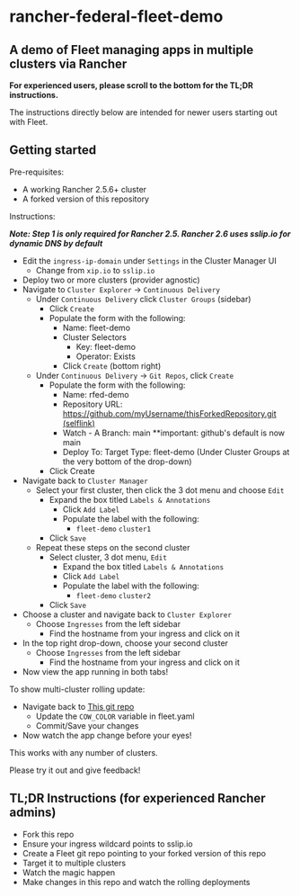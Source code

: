 # rancher-federal-fleet-demo

## A demo of Fleet managing apps in multiple clusters via Rancher
**For experienced users, please scroll to the bottom for the TL;DR instructions.** 

The instructions directly below are intended for newer users starting out with Fleet.
## Getting started
Pre-requisites:
- A working Rancher 2.5.6+ cluster
- A forked version of this repository

Instructions:

***Note: Step 1 is only required for Rancher 2.5. Rancher 2.6 uses sslip.io for dynamic DNS by default***
- Edit the `ingress-ip-domain` under `Settings` in the Cluster Manager UI
  - Change from `xip.io` to `sslip.io`
- Deploy two or more clusters (provider agnostic)
- Navigate to `Cluster Explorer` -> `Continuous Delivery`
  - Under `Continuous Delivery` click `Cluster Groups` (sidebar)
    - Click `Create`
    - Populate the form with the following:
      - Name: fleet-demo
      - Cluster Selectors
        - Key: fleet-demo
        - Operator: Exists
      - Click `Create` (bottom right)
  - Under `Continuous Delivery` -> `Git Repos`, click `Create`
    - Populate the form with the following:
      - Name: rfed-demo
      - Repository URL: [https://github.com/myUsername/thisForkedRepository.git (selflink)](./)
      - Watch - A Branch: main **important: github's default is now main
      - Deploy To: Target Type: fleet-demo (Under Cluster Groups at the very bottom of the drop-down)
    - Click Create
- Navigate back to `Cluster Manager`
  - Select your first cluster, then click the 3 dot menu and choose `Edit`
    - Expand the box titled `Labels & Annotations`
      - Click `Add Label`
      - Populate the label with the following:
        - `fleet-demo` `cluster1`
    - Click `Save`
  - Repeat these steps on the second cluster
    - Select cluster, 3 dot menu, `Edit`
        - Expand the box titled `Labels & Annotations`
        - Click `Add Label`
        - Populate the label with the following:
          - `fleet-demo` `cluster2`
    - Click `Save`
- Choose a cluster and navigate back to `Cluster Explorer`
  - Choose `Ingresses` from the left sidebar
    - Find the hostname from your ingress and click on it
- In the top right drop-down, choose your second cluster
  - Choose `Ingresses` from the left sidebar
    - Find the hostname from your ingress and click on it
- Now view the app running in both tabs!

To show multi-cluster rolling update:
- Navigate back to [This git repo](./)
  - Update the `COW_COLOR` variable in fleet.yaml
  - Commit/Save your changes
- Now watch the app change before your eyes!


This works with any number of clusters.

Please try it out and give feedback!


## TL;DR Instructions (for experienced Rancher admins)
- Fork this repo
- Ensure your ingress wildcard points to sslip.io
- Create a Fleet git repo pointing to your forked version of this repo
- Target it to multiple clusters
- Watch the magic happen
- Make changes in this repo and watch the rolling deployments
